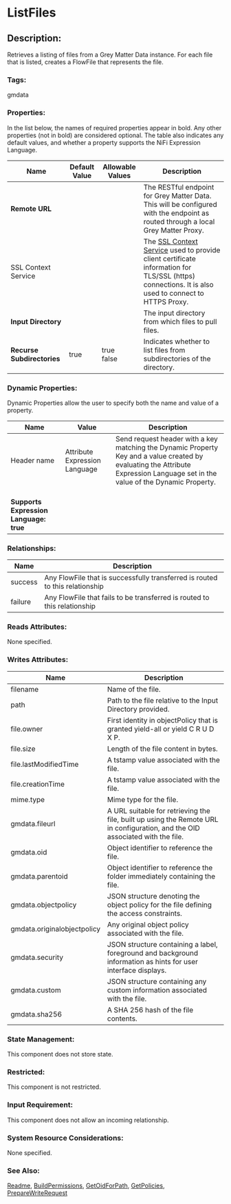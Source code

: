 # ListFiles

## Description:

Retrieves a listing of files from a Grey Matter Data instance. For each file that is listed, creates a FlowFile that represents the file.

### Tags:

gmdata

### Properties:

In the list below, the names of required properties appear in bold. Any other properties (not in bold) are considered optional. The table also indicates any default values, and whether a property supports the NiFi Expression Language.

| Name | Default Value | Allowable Values | Description |
| --- | --- | --- | --- |
| <b>Remote URL</b> | | | The RESTful endpoint for Grey Matter Data. This will be configured with the endpoint as routed through a local Grey Matter Proxy. |
| SSL Context Service | | | The [SSL Context Service](https://nifi.apache.org/docs/nifi-docs/components/org.apache.nifi/nifi-ssl-context-service-nar/1.10.0/org.apache.nifi.ssl.StandardSSLContextService/) used to provide client certificate information for TLS/SSL (https) connections. It is also used to connect to HTTPS Proxy. |
| <b>Input Directory</b> | | | The input directory from which files to pull files. |
| <b>Recurse Subdirectories</b> | true | true<br />false | Indicates whether to list files from subdirectories of the directory. |

### Dynamic Properties:

Dynamic Properties allow the user to specify both the name and value of a property.

| Name | Value | Description |
| --- | --- | --- |
| Header name | Attribute Expression Language | Send request header with a key matching the Dynamic Property Key and a value created by evaluating the Attribute Expression Language set in the value of the Dynamic Property.
<br /><b>Supports Expression Language: true</b> |

### Relationships: 

| Name | Description |
| --- | --- |
| success | Any FlowFile that is successfully transferred is routed to this relationship |
| failure | Any FlowFile that fails to be transferred is routed to this relationship | 

### Reads Attributes:

None specified.

### Writes Attributes:

| Name | Description |
| --- | --- |
| filename | Name of the file. |
| path | Path to the file relative to the Input Directory provided. |
| file.owner | First identity in objectPolicy that is granted yield-all or yield C R U D X P. | 
| file.size | Length of the file content in bytes. |
| file.lastModifiedTime | A tstamp value associated with the file. | 
| file.creationTime | A tstamp value associated with the file.|
| mime.type | Mime type for the file. |
| gmdata.fileurl | A URL suitable for retrieving the file, built up using the Remote URL in configuration, and the OID associated with the file. |
| gmdata.oid | Object identifier to reference the file. |
| gmdata.parentoid | Object identifier to reference the folder immediately containing the file. |
| gmdata.objectpolicy | JSON structure denoting the object policy for the file defining the access constraints. |
| gmdata.originalobjectpolicy | Any original object policy associated with the file. |
| gmdata.security | JSON structure containing a label, foreground and background information as hints for user interface displays. |
| gmdata.custom | JSON structure containing any custom information associated with the file. |
| gmdata.sha256 | A SHA 256 hash of the file contents. |

### State Management:

This component does not store state.

### Restricted:

This component is not restricted.

### Input Requirement:

This component does not allow an incoming relationship.

### System Resource Considerations:

None specified.

### See Also:

[Readme](./README.md),
[BuildPermissions](./BuildPermissions.md),
[GetOidForPath](./GetOidForPath.md),
[GetPolicies](./GetPolicies.md),
[PrepareWriteRequest](./PrepareWriteRequest.md)
